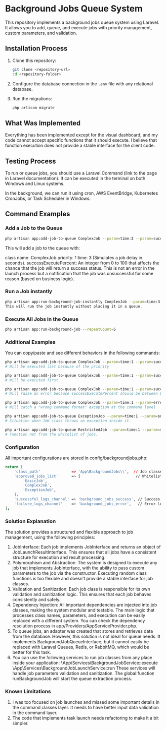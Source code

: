 # Background Jobs Queue System

This repository implements a background jobs queue system using Laravel. It allows you to add, queue, and execute jobs with priority management, custom parameters, and validation.


## Installation Process

1. Clone this repository:
    ```bash
    git clone <repository-url>
    cd <repository-folder>
    ```

2. Configure the database connection in the `.env` file with any relational database.

3. Run the migrations:
    ```bash
    php artisan migrate
    ```

## What Was Implemented

Everything has been implemented except for the visual dashboard, and my code cannot accept specific functions that it should execute. I believe that function execution does not provide a stable interface for the client code.


## Testing Process

To run or queue jobs, you should use a Laravel Command (link to the page in Laravel documentation). 
It can be executed in the terminal on both Windows and Linux systems. 

In the background, we can run it using cron, AWS EventBridge, Kubernetes CronJobs, or Task Scheduler in Windows.


## Command Examples

### Add a Job to the Queue

```bash
php artisan app:add-job-to-queue ComplexJob --param=time:3 --param=successExecutePercent:50 --priority=1
```
This will add a job to the queue with:

class name: ComplexJob
priority: 1
time: 3 (Simulates a job delay in seconds).
successExecutePercent: An integer from 0 to 100 that affects the chance that the job will return a success status. This is not an error in the launch process but a notification that the job was unsuccessful for some reason (based on business logic).

### Run a Job instantly

```bash
php artisan app:run-background-job-instantly ComplexJob --param=time:3 --param=successExecutePercent:50
This will run the job instantly without placing it in a queue.
```

### Execute All Jobs in the Queue
```bash
php artisan app:run-background-job --repeatCount=5
```

### Additional Examples

You can copy/paste and see different behaviors in the following commands:

```bash
php artisan app:add-job-to-queue ComplexJob --param=time:1 --param=successExecutePercent:50 --priority=1
# Will be executed last because of the priority

php artisan app:add-job-to-queue ComplexJob --param=time:1 --param=successExecutePercent:50 --priority=10
# Will be executed first

php artisan app:add-job-to-queue ComplexJob --param=time:1 --param=successExecutePercent:5000 --priority=10
# Will raise an error because successExecutePercent should be between 0 and 100 (job parameters validation)

php artisan app:add-job-to-queue ComplexJob --param=time:1 --param=error --priority=10
# Will catch a "wrong command format" exception at the command level

php artisan app:add-job-to-queue ExceptionJob --param=time:1 --param=successExecutePercent:50 --priority=10
# Situation when Job class throws an exception inside it.

php artisan app:add-job-to-queue RestrictedJob --param=time:1 --param=successExecutePercent:50 --priority=10
# Function not from the whitelist of jobs.
```

### Configuration

All important configurations are stored in config/backgroundjobs.php:

```bash
return [
    'class_path'              => 'App\BackgroundJobs\\',  // Job classes namespace
    'approved_jobs_list'      => [                         // Whitelist of jobs
        'BasicJob',       
        'ComplexJob',
        'ExceptionJob',
    ],
    'successful_logs_channel' => 'background_jobs_success', // Success logs channel
    'failure_logs_channel'    => 'background_jobs_error',   // Error logs channel
];
```


### Solution Explanation

The solution provides a structured and flexible approach to job management, using the following principles:
1. JobInterface: Each job implements JobInterface and returns an object of JobLaunchResultInterface. This ensures that all jobs have a consistent structure for execution and result processing.
2. Polymorphism and Abstraction: The system is designed to execute any job that implements JobInterface, with the ability to pass custom parameters to the job via the constructor. Executing random class functions is too flexible and doesn't provide a stable interface for job classes.
3. Validation and Sanitization: Each job class is responsible for its own validation and sanitization logic. This ensures that each job behaves consistently and safely.
4. Dependency Injection: All important dependencies are injected into job classes, making the system modular and testable. The main logic that processes class names, parameters, and execution can be easily replaced with a different system. You can check the dependency resolution process in app/Providers/AppServiceProvider.php.
5. To queue jobs, an adapter was created that stores and retrieves data from the database. However, this solution is not ideal for queue needs. It implements BackgroundJobQueueInterface, but it cannot easily be replaced with Laravel Queues, Redis, or RabbitMQ, which would be better for this task.
6. You can use the following services to run job classes from any place inside your application: \App\Services\BackgroundJobService::execute \App\Services\BackgroundJobLaunchService::run These services will handle job parameters validation and sanitization. The global function runBackgroundJob will start the queue extraction process.

### Known Limitations 

1. I was too focused on job launches and missed some important details in the command classes layer. It needs to have better input data validation in the command layer.
2. The code that implements task launch needs refactoring to make it a bit simpler.
